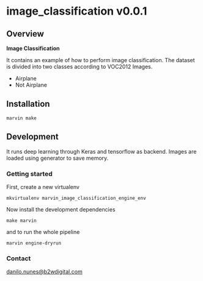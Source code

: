 # image_classification v0.0.1

## Overview

**Image Classification**

It contains an example of how to perform image classification.
The dataset is divided into two classes according to VOC2012 Images.
- Airplane
- Not Airplane

## Installation

```
marvin make
```

## Development

It runs deep learning through Keras and tensorflow as backend.
Images are loaded using generator to save memory.

### Getting started

First, create a new virtualenv

```
mkvirtualenv marvin_image_classification_engine_env
```

Now install the development dependencies

```
make marvin
```

and to run the whole pipeline

```
marvin engine-dryrun
```

### Contact

danilo.nunes@b2wdigital.com
